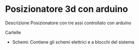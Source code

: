 Posizionatore 3d con arduino
============================

Descrizione
Posizionatore con tre assi controllato con arduino


Cartelle
+ Schemi: Contiene gli schemi elettrici e a blocchi del sistema
